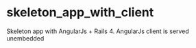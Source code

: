 skeleton_app_with_client
========================

Skeleton app with AngularJs + Rails 4. AngularJs client is served unembedded
